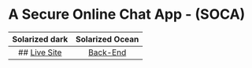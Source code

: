 # A Secure Online Chat App - (SOCA)
Solarized dark             |  Solarized Ocean
:-------------------------:|:-------------------------:
## [Live Site](https://mh-saeed-chat.netlify.app/) | [Back-End](https://github.com/mh-saeed/server_BackEndOfChatApp/)